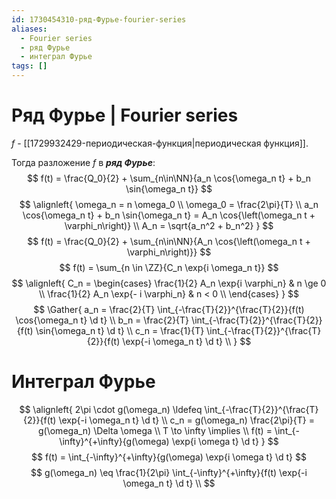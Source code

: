 ```yaml
---
id: 1730454310-ряд-Фурье-fourier-series
aliases:
  - Fourier series
  - ряд Фурье
  - интеграл Фурье
tags: []
---
```


# Ряд Фурье | Fourier series

$f$ - [[1729932429-периодическая-функция|периодическая функция]].

Тогда разложение $f$ в ***ряд Фурье***:
$$
f(t) = \frac{Q_0}{2} + \sum_{n\in\NN}{a_n \cos{\omega_n t} + b_n \sin{\omega_n t}}
$$
$$
\alignleft{
\omega_n = n \omega_0 \\
\omega_0 = \frac{2\pi}{T} \\
a_n \cos{\omega_n t} + b_n \sin{\omega_n t} = A_n \cos{\left(\omega_n t + \varphi_n\right)} \\
A_n = \sqrt{a_n^2 + b_n^2} 
}
$$
$$
f(t) = \frac{Q_0}{2} + \sum_{n\in\NN}{A_n \cos{\left(\omega_n t + \varphi_n\right)}}
$$
$$
f(t) = \sum_{n \in \ZZ}{C_n \exp{i \omega_n t}}
$$
$$
\alignleft{
C_n = \begin{cases}
\frac{1}{2} A_n \exp{i \varphi_n} & n \ge 0  \\
\frac{1}{2} A_n \exp{- i \varphi_n} & n < 0  \\
\end{cases}
}
$$
$$
\Gather{
a_n = \frac{2}{T} \int_{-\frac{T}{2}}^{\frac{T}{2}}{f(t) \cos{\omega_n t} \d t} \\
b_n = \frac{2}{T} \int_{-\frac{T}{2}}^{\frac{T}{2}}{f(t) \sin{\omega_n t} \d t} \\
c_n = \frac{1}{T} \int_{-\frac{T}{2}}^{\frac{T}{2}}{f(t) \exp{-i \omega_n t} \d t} \\
}
$$
# Интеграл Фурье
$$
\alignleft{
2\pi \cdot g(\omega_n) \ldefeq \int_{-\frac{T}{2}}^{\frac{T}{2}}{f(t) \exp{-i \omega_n t} \d t} \\
c_n = g(\omega_n) \frac{2\pi}{T} = g(\omega_n) \Delta \omega \\
T \to \infty \implies \\
f(t) = \int_{-\infty}^{+\infty}{g(\omega) \exp{i \omega t} \d t}
}
$$
$$
f(t) = \int_{-\infty}^{+\infty}{g(\omega) \exp{i \omega t} \d t}
$$
$$
g(\omega_n) \eq \frac{1}{2\pi} \int_{-\infty}^{+\infty}{f(t) \exp{-i \omega_n t} \d t} \\
$$
